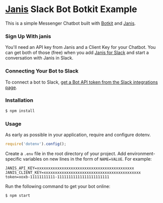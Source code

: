 # [Janis](https://www.janis.ai) Slack Bot Botkit Example

This is a simple Messenger Chatbot built with [Botkit](https://github.com/howdyai/botkit) and [Janis](https://www.janis.ai). 

### Sign Up With janis

You'll need an API key from Janis and a Client Key for your Chatbot.  You can get both of those (free) when you add [Janis for Slack](https://www.janis.ai) and start a conversation with Janis in Slack.


### Connecting Your Bot to Slack

To connect a bot to Slack, [get a Bot API token from the Slack integrations page](https://my.slack.com/services/new/bot).

### Installation

```bash
$ npm install
```

### Usage

As early as possible in your application, require and configure dotenv.

```javascript
require('dotenv').config();
```

Create a `.env` file in the root directory of your project. Add
environment-specific variables on new lines in the form of `NAME=VALUE`.
For example:

```
JANIS_API_KEY=xxxxxxxxxxxxxxxxxxxxxxxxxxxxxxxxxxxxxxxxxxx
JANIS_CLIENT_KEY=xxxxxxxxxxxxxxxxxxxxxxxxxxxxxxxxxxxxxxxxxxx
token=xoxb-11111111111-11111111111111111111111
```
Run the following command to get your bot online:

```bash
$ npm start
```